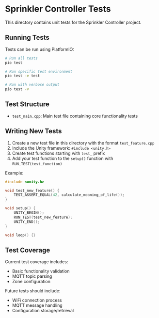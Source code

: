 # Sprinkler Controller Tests

This directory contains unit tests for the Sprinkler Controller project.

## Running Tests

Tests can be run using PlatformIO:

```bash
# Run all tests
pio test

# Run specific test environment
pio test -e test

# Run with verbose output
pio test -v
```

## Test Structure

- `test_main.cpp`: Main test file containing core functionality tests

## Writing New Tests

1. Create a new test file in this directory with the format `test_feature.cpp`
2. Include the Unity framework: `#include <unity.h>`
3. Create test functions starting with `test_` prefix
4. Add your test function to the `setup()` function with `RUN_TEST(test_function)`

Example:

```cpp
#include <unity.h>

void test_new_feature() {
    TEST_ASSERT_EQUAL(42, calculate_meaning_of_life());
}

void setup() {
    UNITY_BEGIN();
    RUN_TEST(test_new_feature);
    UNITY_END();
}

void loop() {}
```

## Test Coverage

Current test coverage includes:
- Basic functionality validation
- MQTT topic parsing
- Zone configuration

Future tests should include:
- WiFi connection process
- MQTT message handling
- Configuration storage/retrieval
